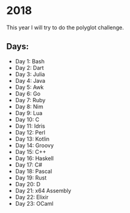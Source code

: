 # 2018
This year I will try to do the polyglot challenge.

## Days:
 - Day 1: Bash
 - Day 2: Dart
 - Day 3: Julia
 - Day 4: Java
 - Day 5: Awk
 - Day 6: Go
 - Day 7: Ruby
 - Day 8: Nim
 - Day 9: Lua
 - Day 10: C
 - Day 11: Idris
 - Day 12: Perl
 - Day 13: Kotlin
 - Day 14: Groovy
 - Day 15: C++
 - Day 16: Haskell
 - Day 17: C#
 - Day 18: Pascal
 - Day 19: Rust
 - Day 20: D
 - Day 21: x64 Assembly
 - Day 22: Elixir
 - Day 23: OCaml
